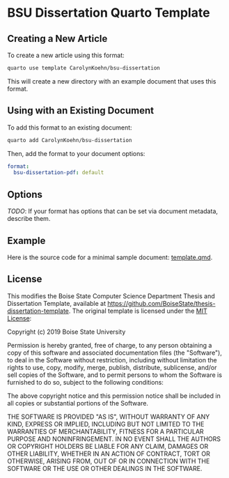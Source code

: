 
# BSU Dissertation Quarto Template

## Creating a New Article

To create a new article using this format:

```bash
quarto use template CarolynKoehn/bsu-dissertation
```

This will create a new directory with an example document that uses this format.

## Using with an Existing Document

To add this format to an existing document:

```bash
quarto add CarolynKoehn/bsu-dissertation
```

Then, add the format to your document options:

```yaml
format:
  bsu-dissertation-pdf: default
```    

## Options

*TODO*: If your format has options that can be set via document metadata, describe them.

## Example

Here is the source code for a minimal sample document: [template.qmd](template.qmd).

<!-- pdftools::pdf_convert('template.pdf',pages = 1) 
![[template.qmd](template.qmd)](template_1.png) -->

## License
This modifies the Boise State Computer Science Department Thesis and Dissertation Template, available at https://github.com/BoiseState/thesis-dissertation-template.
The original template is licensed under the [MIT License](https://opensource.org/license/MIT):

Copyright (c) 2019 Boise State University

Permission is hereby granted, free of charge, to any person obtaining a copy
of this software and associated documentation files (the "Software"), to deal
in the Software without restriction, including without limitation the rights
to use, copy, modify, merge, publish, distribute, sublicense, and/or sell
copies of the Software, and to permit persons to whom the Software is
furnished to do so, subject to the following conditions:

The above copyright notice and this permission notice shall be included in all
copies or substantial portions of the Software.

THE SOFTWARE IS PROVIDED "AS IS", WITHOUT WARRANTY OF ANY KIND, EXPRESS OR
IMPLIED, INCLUDING BUT NOT LIMITED TO THE WARRANTIES OF MERCHANTABILITY,
FITNESS FOR A PARTICULAR PURPOSE AND NONINFRINGEMENT. IN NO EVENT SHALL THE
AUTHORS OR COPYRIGHT HOLDERS BE LIABLE FOR ANY CLAIM, DAMAGES OR OTHER
LIABILITY, WHETHER IN AN ACTION OF CONTRACT, TORT OR OTHERWISE, ARISING FROM,
OUT OF OR IN CONNECTION WITH THE SOFTWARE OR THE USE OR OTHER DEALINGS IN THE
SOFTWARE.

